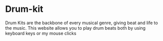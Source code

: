# Drum-kit
Drum Kits are the backbone of every musical genre, giving beat and life to the music. This website allows you to play drum beats both by using keyboard keys or my mouse clicks 
